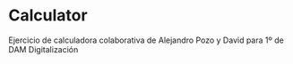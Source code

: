 # Calculator
Ejercicio de calculadora colaborativa de Alejandro Pozo y David para 1º de DAM Digitalización
